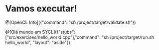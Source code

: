 # Vamos executar!


@[OpenCL Info]({"command": "sh /project/target/validate.sh"})

@[Olá mundo em SYCL]({"stubs": ["src/exercises/hello_world.cpp"],"command": "sh /project/target/run.sh hello_world", "layout": "aside"})
